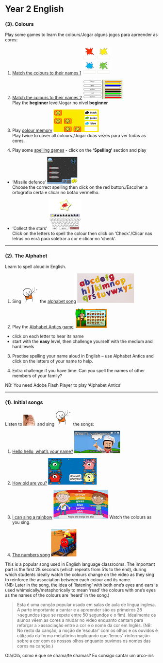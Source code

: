 # Year 2 English

### (3). Colours

Play some games to learn the colours/Jogar alguns jogos para apreender as cores: 
1. [Match the colours to their names 1](https://learnenglishkids.britishcouncil.org/en/word-games/colours) ![bcol](/images/bcol.PNG)

2. [Match the colours to their names 2](https://englishflashgames.blogspot.pt/2008/05/colours-game.html) ![ccol](/images/ccol.PNG)  
   Play the **beginner** level/Jogar no nível **beginner**

3. Play [colour memory](https://www.eslgamesplus.com/colors-vocabulary-esl-memory-game/) ![cmem](/images/cmem.PNG)  
   Play twice to cover all colours./Jogar duas vezes para ver todas as cores.

4. Play some [spelling games](http://www.mes-games.com/colors.php) - click on the **‘Spelling’** section and play 
* ‘Missile defence’ ![mdef](/images/mdef.PNG)  
   Choose the correct spelling then click on the red button./Escolher a ortografia certa e clicar no botão vermelho. 

* ‘Collect the stars’ ![star](/images/star.PNG)  
   Click on the letters to spell the colour then click on ‘Check’./Clicar nas letras no ecrã para soletrar a cor e clicar no ‘check’.

***

### (2). The Alphabet

Learn to spell aloud in English. 

1. Sing ![sing](/images/sing.png) the [alphabet song](https://www.youtube.com/watch?v=Y88p4V_BCEU) ![alph](/images/alph.png)

2. Play the [Alphabet Antics game](http://learnenglishkids.britishcouncil.org/en/games/alphabet-antics) ![aant](/images/aant.PNG)
* click on each letter to hear its name
* start with the **easy** level, then challenge yourself with the medium and hard levels

3. Practise spelling your name aloud in English – use Alphabet Antics and click on the letters of your name to help.

4. Extra challenge if you have time: Can you spell the names of other members of your family?

NB: You need Adobe Flash Player to play ‘Alphabet Antics’

***

### (1). Initial songs

Listen to ![listen](/images/listen.png) and sing ![sing](/images/sing.png) the songs:

1. [Hello hello, what’s your name?](https://www.youtube.com/watch?v=Uv1JkBL5728) ![wyn](/images/wyn1.png)

2. [How old are you?](https://www.youtube.com/watch?v=x2cI4ZgsYU4) ![hoay](/images/hoay.PNG)

3. [I can sing a rainbow](https://www.youtube.com/watch?v=rNFW5JK4-rk) ![sar1](/images/sar1.png) Watch the colours as you sing.

4. [The numbers song](https://www.youtube.com/watch?v=Exa-FZ1CksI) ![numb](/images/numb.PNG)

This is a popular song used in English language classrooms. The important part is the first 28 seconds (which repeats from 51s to the end), during which students ideally watch the colours change on the video as they sing to reinforce the association between each colour and its name.  
(NB: Later in the song, the idea of ‘listening’ with both one’s eyes and ears is used whimsically/metaphorically to mean ‘read’ the colours with one’s eyes as the names of the colours are ‘heard’ in the song.)

>Esta é uma canção popular usado em salas de aula de língua inglesa. A parte importante a cantar e a apreender são os primeiros 28 >segundos (que se repete entre 50 segundos e o fim). Idealmente os alunos vêem as cores a mudar no vídeo enquanto cantam para reforçar a >associação entre a cor e o nome da cor em Inglês. 
>(NB: No resto da canção, a noção de ‘escutar’ com os olhos e os ouvidos é utilizada da forma metafórica implicando que ‘lemos’ >informação sobre a cor com os nossos olhos enquanto ouvimos os nomes das cores na canção.)


Olá/Olá, como é que se chama/te chamas?
Eu consigo cantar um arco-iris

